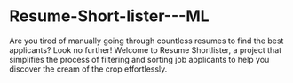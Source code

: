 # Resume-Short-lister---ML
Are you tired of manually going through countless resumes to find the best applicants? Look no further! Welcome to Resume Shortlister, a project that simplifies the process of filtering and sorting job applicants to help you discover the cream of the crop effortlessly.
